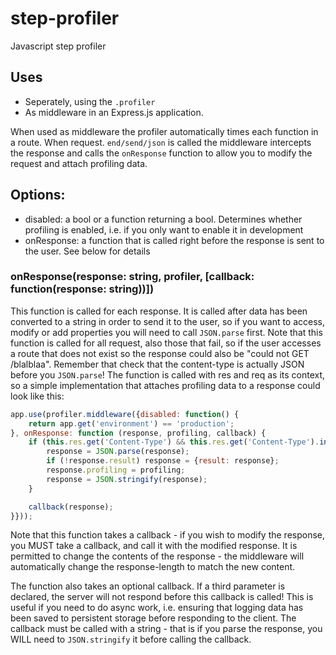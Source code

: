 step-profiler
=============

Javascript step profiler



## Uses
* Seperately, using the ``.profiler`` 
* As middleware in an Express.js application.

When used as middleware the profiler automatically times each function in a route. When request. ``end/send/json`` is called the middleware intercepts the response and calls the ``onResponse`` function to allow you to modify the request and attach profiling data.


## Options:
* disabled: a bool or a function returning a bool. Determines whether profiling is enabled, i.e. if you only want to enable it in development
* onResponse: a function that is called right before the response is sent to the user. See below for details


### onResponse(response: string, profiler, [callback: function(response: string))])
This function is called for each response. It is called after data has been converted to a string in order to send it to the user, so if you want to access, modify or add properties you will need to call ``JSON.parse`` first. Note that this function is called for all request, also those that fail, so if the user accesses a route that does not exist so the response could also be "could not GET /blalblaa". Remember that check that the content-type is actually JSON before you ``JSON.parse``! The function is called with res and req as its context, so a simple implementation that attaches profiling data to a response could look like this:
````javascript
app.use(profiler.middleware({disabled: function() {
	return app.get('environment') == 'production';
}, onResponse: function (response, profiling, callback) {
	if (this.res.get('Content-Type') && this.res.get('Content-Type').indexOf('json') !== -1) {
		response = JSON.parse(response);
		if (!response.result) response = {result: response};
		response.profiling = profiling;
		response = JSON.stringify(response);
	}

	callback(response);
}}));
````
Note that this function takes a callback - if you wish to modify the response, you MUST take a callback, and call it with the modified response. It is permitted to change the contents of the response - the middleware will automatically change the response-length to match the new content.

The function also takes an optional callback. If a third parameter is declared, the server will not respond before this callback is called! This is useful if you need to do async work, i.e. ensuring that logging data has been saved to persistent storage before responding to the client. The callback must be called with a string - that is if you parse the response, you WILL need to ``JSON.stringify`` it before calling the callback.